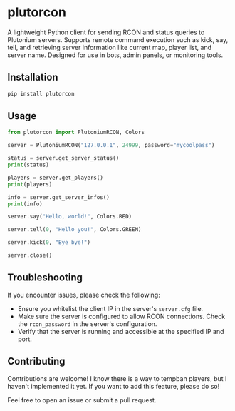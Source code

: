 # plutorcon

A lightweight Python client for sending RCON and status queries to Plutonium servers.
Supports remote command execution such as kick, say, tell, and retrieving server information like current map, player list, and server name.
Designed for use in bots, admin panels, or monitoring tools.

## Installation

```bash
pip install plutorcon
```

## Usage

```python
from plutorcon import PlutoniumRCON, Colors

server = PlutoniumRCON("127.0.0.1", 24999, password="mycoolpass")

status = server.get_server_status()
print(status)

players = server.get_players()
print(players)

info = server.get_server_infos()
print(info)

server.say("Hello, world!", Colors.RED)

server.tell(0, "Hello you!", Colors.GREEN)

server.kick(0, "Bye bye!")

server.close()
```

## Troubleshooting
If you encounter issues, please check the following:
- Ensure you whitelist the client IP in the server's `server.cfg` file.
- Make sure the server is configured to allow RCON connections. Check the `rcon_password` in the server's configuration.
- Verify that the server is running and accessible at the specified IP and port.

## Contributing

Contributions are welcome! I know there is a way to tempban players, but I haven't implemented it yet. If you want to add this feature, please do so!

Feel free to open an issue or submit a pull request.
